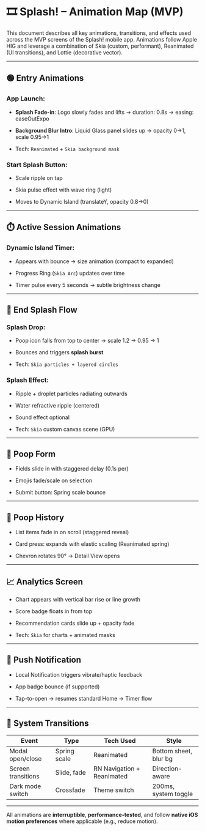 # 🎞️ Splash! – Animation Map (MVP)

This document describes all key animations, transitions, and effects used across the MVP screens of the Splash! mobile app. Animations follow Apple HIG and leverage a combination of Skia (custom, performant), Reanimated (UI transitions), and Lottie (decorative vector).

---

## 🟢 Entry Animations

### App Launch:

- **Splash Fade-in**: Logo slowly fades and lifts → duration: 0.8s → easing: easeOutExpo
    
- **Background Blur Intro**: Liquid Glass panel slides up → opacity 0→1, scale 0.95→1
    
- Tech: `Reanimated` + `Skia background mask`
    

### Start Splash Button:

- Scale ripple on tap
    
- Skia pulse effect with wave ring (light)
    
- Moves to Dynamic Island (translateY, opacity 0.8→0)
    

---

## ⏱️ Active Session Animations

### Dynamic Island Timer:

- Appears with bounce → size animation (compact to expanded)
    
- Progress Ring (`Skia Arc`) updates over time
    
- Timer pulse every 5 seconds → subtle brightness change
    

---

## 🛑 End Splash Flow

### Splash Drop:

- Poop icon falls from top to center → scale 1.2 → 0.95 → 1
    
- Bounces and triggers **splash burst**
    
- Tech: `Skia particles + layered circles`
    

### Splash Effect:

- Ripple + droplet particles radiating outwards
    
- Water refractive ripple (centered)
    
- Sound effect optional
    
- Tech: `Skia` custom canvas scene (GPU)
    

---

## 🧾 Poop Form

- Fields slide in with staggered delay (0.1s per)
    
- Emojis fade/scale on selection
    
- Submit button: Spring scale bounce
    

---

## 📓 Poop History

- List items fade in on scroll (staggered reveal)
    
- Card press: expands with elastic scaling (Reanimated spring)
    
- Chevron rotates 90° → Detail View opens
    

---

## 📈 Analytics Screen

- Chart appears with vertical bar rise or line growth
    
- Score badge floats in from top
    
- Recommendation cards slide up + opacity fade
    
- Tech: `Skia` for charts + animated masks
    

---

## 🔔 Push Notification

- Local Notification triggers vibrate/haptic feedback
    
- App badge bounce (if supported)
    
- Tap-to-open → resumes standard Home → Timer flow
    

---

## 🔧 System Transitions

|Event|Type|Tech Used|Style|
|---|---|---|---|
|Modal open/close|Spring scale|Reanimated|Bottom sheet, blur bg|
|Screen transitions|Slide, fade|RN Navigation + Reanimated|Direction-aware|
|Dark mode switch|Crossfade|Theme switch|200ms, system toggle|

---

All animations are **interruptible**, **performance-tested**, and follow **native iOS motion preferences** where applicable (e.g., reduce motion).